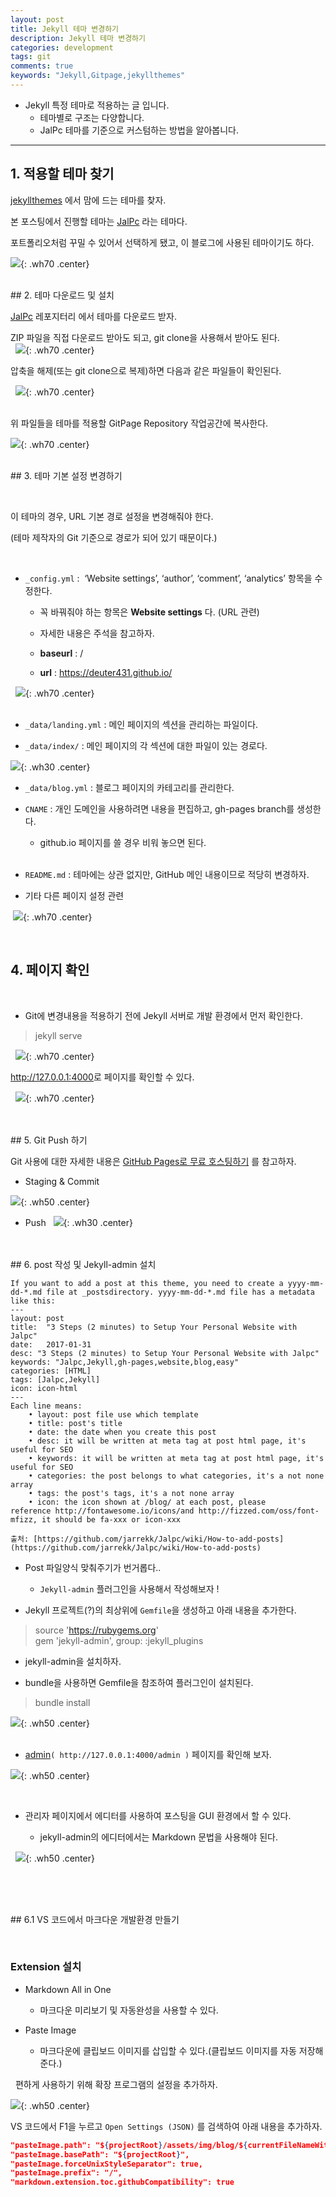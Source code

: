 ```yaml
---
layout: post
title: Jekyll 테마 변경하기
description: Jekyll 테마 변경하기
categories: development
tags: git
comments: true
keywords: "Jekyll,Gitpage,jekyllthemes"
---
```


- Jekyll 특정 테마로 적용하는 글 입니다.
	- 테마별로 구조는 다양합니다.
	- JalPc 테마를 기준으로 커스텀하는 방법을 알아봅니다.

---


## 1. 적용할 테마 찾기

  
[jekyllthemes](http://jekyllthemes.org/) 에서 맘에 드는 테마를 찾자.  
  
본 포스팅에서 진행할 테마는 [JalPc](https://github.com/jarrekk/Jalpc) 라는 테마다.  


포트폴리오처럼 꾸밀 수 있어서 선택하게 됐고, 이 블로그에 사용된 테마이기도 하다. 

![](/assets/img/blog/2019-03-14-jekyll-theme/2019-03-14-13-54-14.png){: .wh70 .center}   

<br/>
## 2. 테마 다운로드 및 설치

[JalPc](https://github.com/jarrekk/Jalpc) 레포지터리 에서 테마를 다운로드 받자.  
  
ZIP 파일을 직접 다운로드 받아도 되고, git clone을 사용해서 받아도 된다.  
   
![](/assets/img/blog/2019-03-14-jekyll-theme/2019-03-14-13-55-57.png){: .wh70 .center}   
  

압축을 해제(또는 git clone으로 복제)하면 다음과 같은 파일들이 확인된다.  

 
![](/assets/img/blog/2019-03-14-jekyll-theme/2019-03-14-13-56-14.png){: .wh70 .center}   
 


위 파일들을 테마를 적용할 GitPage Repository 작업공간에 복사한다.

![](/assets/img/blog/2019-03-14-jekyll-theme/2019-03-14-13-57-01.png){: .wh70 .center}   


<br>
## 3. 테마 기본 설정 변경하기

 

이 테마의 경우, URL 기본 경로 설정을 변경해줘야 한다.

(테마 제작자의 Git 기준으로 경로가 되어 있기 때문이다.)

 

* `_config.yml` :<span style="mso-spacerun:yes">  ‘Website settings’, ‘author’, ‘comment’</span>, ‘analytics’ 항목을 수정한다.  
  
	* 꼭 바꿔줘야 하는 항목은 **Website settings** 다. (URL 관련)  
  
	* 자세한 내용은 주석을 참고하자.  
  
	- **baseurl** : /  
  
	- **url** : https://deuter431.github.io/  

 
![](/assets/img/blog/2019-03-14-jekyll-theme/2019-03-14-13-58-03.png){: .wh70 .center}    
 

* `_data/landing.yml` : 메인 페이지의 섹션을 관리하는 파일이다.
  
* `_data/index/` : 메인 페이지의 각 섹션에 대한 파일이 있는 경로다.  
  
![](/assets/img/blog/2019-03-14-jekyll-theme/2019-03-14-13-59-43.png){: .wh30 .center}  

   
* `_data/blog.yml` : 블로그 페이지의 카테고리를 관리한다.  
    
* `CNAME` : 개인 도메인을 사용하려면 내용을 편집하고, gh-pages branch를 생성한다.  
    
	* github.io 페이지를 쓸 경우 비워 놓으면 된다.  
  <br/>
* `README.md` : 테마에는 상관 없지만, GitHub 메인 내용이므로 적당히 변경하자.  
    
* 기타 다른 페이지 설정 관련  
  
 ![](/assets/img/blog/2019-03-14-jekyll-theme/2019-03-14-14-00-25.png){: .wh70 .center}   


<br/>

## 4. 페이지 확인

<br/>  

- Git에 변경내용을 적용하기 전에 Jekyll 서버로 개발 환경에서 먼저 확인한다.  
  
> jekyll serve

  
![](/assets/img/blog/2019-03-14-jekyll-theme/2019-03-14-14-00-58.png){: .wh70 .center}   

  
<a href="http://127.0.0.1:4000">http://127.0.0.1:4000</a>로 페이지를 확인할 수 있다.

 
![](/assets/img/blog/2019-03-14-jekyll-theme/2019-03-14-14-05-57.png){: .wh70 .center}   
 

<br>
## 5. Git Push 하기


Git 사용에 대한 자세한 내용은 [GitHub Pages로 무료 호스팅하기](/tips/2019/03/13/github-pages.html) 를 참고하자.
  
  
* Staging & Commit
  
![](/assets/img/blog/2019-03-14-jekyll-theme/2019-03-14-14-06-26.png){: .wh50 .center}   
  

* Push
    
![](/assets/img/blog/2019-03-14-jekyll-theme/2019-03-14-14-06-39.png){: .wh30 .center}   
 

<br>
## 6. post 작성 및 Jekyll-admin 설치

```
If you want to add a post at this theme, you need to create a yyyy-mm-dd-*.md file at _postsdirectory. yyyy-mm-dd-*.md file has a metadata like this:
---
layout: post
title:  "3 Steps (2 minutes) to Setup Your Personal Website with Jalpc"
date:   2017-01-31
desc: "3 Steps (2 minutes) to Setup Your Personal Website with Jalpc"
keywords: "Jalpc,Jekyll,gh-pages,website,blog,easy"
categories: [HTML]
tags: [Jalpc,Jekyll]
icon: icon-html
---
Each line means:
	• layout: post file use which template
	• title: post's title
	• date: the date when you create this post
	• desc: it will be written at meta tag at post html page, it's useful for SEO
	• keywords: it will be written at meta tag at post html page, it's useful for SEO
	• categories: the post belongs to what categories, it's a not none array
	• tags: the post's tags, it's a not none array
	• icon: the icon shown at /blog/ at each post, please reference http://fontawesome.io/icons/and http://fizzed.com/oss/font-mfizz, it should be fa-xxx or icon-xxx

출처: [https://github.com/jarrekk/Jalpc/wiki/How-to-add-posts](https://github.com/jarrekk/Jalpc/wiki/How-to-add-posts)

```


* Post 파일양식 맞춰주기가 번거롭다..  
   
	* `Jekyll-admin` 플러그인을 사용해서 작성해보자 !  
  
* Jekyll 프로젝트(?)의 최상위에 `Gemfile`을 생성하고 아래 내용을 추가한다.
   
> source 'https://rubygems.org'  
> gem 'jekyll-admin', group: :jekyll_plugins  
  
* jekyll-admin을 설치하자.  
  
* bundle을 사용하면 Gemfile을 참조하여 플러그인이 설치된다.  
   
> bundle install  
  
![](/assets/img/blog/2019-03-14-jekyll-theme/2019-03-14-14-08-19.png){: .wh50 .center}   
  
* [admin](http://127.0.0.1:4000/admin)`( http://127.0.0.1:4000/admin )` 페이지를 확인해 보자.  
    
![](/assets/img/blog/2019-03-14-jekyll-theme/2019-03-14-14-09-38.png){: .wh50 .center}   


 
  
* 관리자 페이지에서 에디터를 사용하여 포스팅을 GUI 환경에서 할 수 있다.  
  
  * jekyll-admin의 에디터에서는 Markdown 문법을 사용해야 된다.  
  

 
![](/assets/img/blog/2019-03-14-jekyll-theme/2019-03-14-14-10-01.png){: .wh50 .center}   
 

 

<br>
## 6.1 VS 코드에서 마크다운 개발환경 만들기

 

### **Extension 설치**

* Markdown All in One  
  
  * 마크다운 미리보기 및 자동완성을 사용할 수 있다.  
  

* Paste Image  
  
  * 마크다운에 클립보드 이미지를 삽입할 수 있다.(클립보드 이미지를 자동 저장해준다.)  
  

 
편하게 사용하기 위해 확장 프로그램의 설정을 추가하자.  


![](/assets/img/blog/2019-03-14-jekyll-theme/2019-03-14-14-10-54.png){: .wh50 .center}   


VS 코드에서 F1을 누르고 `Open Settings (JSON)` 를 검색하여 아래 내용을 추가하자.  


```json
"pasteImage.path": "${projectRoot}/assets/img/blog/${currentFileNameWithoutExt}",
"pasteImage.basePath": "${projectRoot}",
"pasteImage.forceUnixStyleSeparator": true,
"pasteImage.prefix": "/",
"markdown.extension.toc.githubCompatibility": true
```
 
